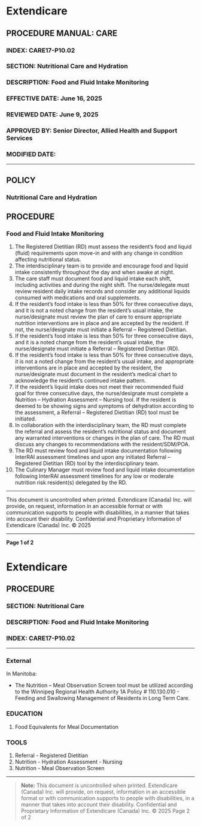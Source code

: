 # Extendicare

## PROCEDURE MANUAL: CARE
### INDEX: CARE17-P10.02
### SECTION: Nutritional Care and Hydration
### DESCRIPTION: Food and Fluid Intake Monitoring
### EFFECTIVE DATE: June 16, 2025
### REVIEWED DATE: June 9, 2025
### APPROVED BY: Senior Director, Allied Health and Support Services
### MODIFIED DATE:

----

## POLICY
### Nutritional Care and Hydration

## PROCEDURE
### Food and Fluid Intake Monitoring

1. The Registered Dietitian (RD) must assess the resident’s food and liquid (fluid) requirements upon move-in and with any change in condition affecting nutritional status.
2. The interdisciplinary team is to provide and encourage food and liquid intake consistently throughout the day and when awake at night.
3. The care staff must document food and liquid intake each shift, including activities and during the night shift. The nurse/delegate must review resident daily intake records and consider any additional liquids consumed with medications and oral supplements.
4. If the resident’s food intake is less than 50% for three consecutive days, and it is not a noted change from the resident’s usual intake, the nurse/designate must review the plan of care to ensure appropriate nutrition interventions are in place and are accepted by the resident. If not, the nurse/designate must initiate a Referral – Registered Dietitian.
5. If the resident’s food intake is less than 50% for three consecutive days, and it is a noted change from the resident’s usual intake, the nurse/designate must initiate a Referral – Registered Dietitian (RD).
6. If the resident’s food intake is less than 50% for three consecutive days, it is not a noted change from the resident’s usual intake, and appropriate interventions are in place and accepted by the resident, the nurse/designate must document in the resident’s medical chart to acknowledge the resident’s continued intake pattern.
7. If the resident’s liquid intake does not meet their recommended fluid goal for three consecutive days, the nurse/designate must complete a Nutrition – Hydration Assessment – Nursing tool. If the resident is deemed to be showing signs and symptoms of dehydration according to the assessment, a Referral – Registered Dietitian (RD) tool must be initiated.
8. In collaboration with the interdisciplinary team, the RD must complete the referral and assess the resident’s nutritional status and document any warranted interventions or changes in the plan of care. The RD must discuss any changes to recommendations with the resident/SDM/POA.
9. The RD must review food and liquid intake documentation following InterRAI assessment timelines and upon any initiated Referral – Registered Dietitian (RD) tool by the interdisciplinary team.
10. The Culinary Manager must review food and liquid intake documentation following InterRAI assessment timelines for any low or moderate nutrition risk resident(s) delegated by the RD.

----

This document is uncontrolled when printed. Extendicare (Canada) Inc. will provide, on request, information in an accessible format or with communication supports to people with disabilities, in a manner that takes into account their disability. Confidential and Proprietary Information of Extendicare (Canada) Inc. © 2025

----

**Page 1 of 2**

# Extendicare

## PROCEDURE

### SECTION: Nutritional Care
### DESCRIPTION: Food and Fluid Intake Monitoring
### INDEX: CARE17-P10.02

----

### External

In Manitoba:
- The Nutrition – Meal Observation Screen tool must be utilized according to the Winnipeg Regional Health Authority 1A Policy # 110.130.010 - Feeding and Swallowing Management of Residents in Long Term Care.

### EDUCATION
1. Food Equivalents for Meal Documentation

### TOOLS
1. Referral - Registered Dietitian
2. Nutrition - Hydration Assessment - Nursing
3. Nutrition - Meal Observation Screen

----

> **Note:** This document is uncontrolled when printed.
> Extendicare (Canada) Inc. will provide, on request, information in an accessible format or with communication supports to people with disabilities, in a manner that takes into account their disability. Confidential and Proprietary Information of Extendicare (Canada) Inc. © 2025
> Page 2 of 2